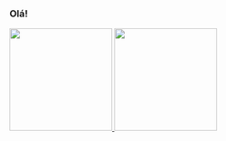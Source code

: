 ### Olá! 

<div>
  <a href="https://github.com/kvrolinne">
  <img height="180em" src="https://github-readme-stats.vercel.app/api?username=kvrolinne&show_icons=true&theme=shadow_red&include_all_commits=true&count_private=true"/>
  <img height="180em" src="https://github-readme-stats.vercel.app/api/top-langs/?username=kvrolinne&layout=compact&langs_count=7&theme=shadow_red"/>
</div>
